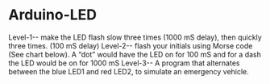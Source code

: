 # Arduino-LED
Level-1-- make the LED flash slow three times (1000 mS delay), then quickly three times. (100 mS delay)
Level-2-- flash your initials using Morse code (See chart below). A “dot” would have the LED on for 100 mS and for a dash the LED would be on for 1000 mS
Level-3-- A program that alternates between the blue LED1 and red LED2, to simulate an emergency vehicle.
